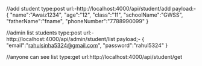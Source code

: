 //add student
type:post
url:-http://localhost:4000/api/student/add
payload:-
{
    "name":"Awaiz1234",
    "age":"12",
    "class":"11",
    "schoolName":"GWSS",
    "fatherName":"fname",
    "phoneNumber":"7788990099"
}


//admin list students 
type:post
url:-http://localhost:4000/api/admin/student/list
payload;-
{
    "email":"rahulsinha5324@gmail.com",
    "password":"rahul5324"
}

//anyone can see list
type:get
url:http://localhost:4000/api/student/get

